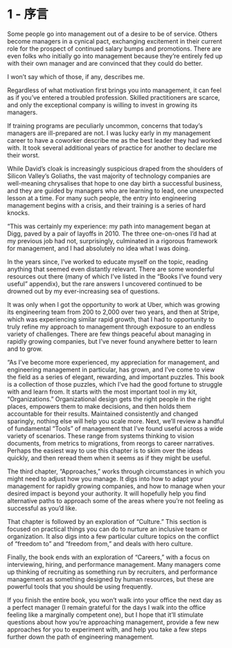 # 1 - 序言

Some people go into management out of a desire to be of service. Others become managers in a cynical pact, exchanging excitement in their current role for the prospect of continued salary bumps and promotions. There are even folks who initially go into management because they’re entirely fed up with their own manager and are convinced that they could do better.

I won’t say which of those, if any, describes me.

Regardless of what motivation first brings you into management, it can feel as if you’ve entered a troubled profession. Skilled practitioners are scarce, and only the exceptional company is willing to invest in growing its managers.

If training programs are peculiarly uncommon, concerns that today’s managers are ill-prepared are not. I was lucky early in my management career to have a coworker describe me as the best leader they had worked with. It took several additional years of practice for another to declare me their worst.

While David’s cloak is increasingly suspicious draped from the shoulders of Silicon Valley’s Goliaths, the vast majority of technology companies are well-meaning chrysalises that hope to one day birth a successful business, and they are guided by managers who are learning to lead, one unexpected lesson at a time. For many such people, the entry into engineering management begins with a crisis, and their training is a series of hard knocks.

“This was certainly my experience: my path into management began at Digg, paved by a pair of layoffs in 2010. The three one-on-ones I’d had at my previous job had not, surprisingly, culminated in a rigorous framework for management, and I had absolutely no idea what I was doing.

In the years since, I’ve worked to educate myself on the topic, reading anything that seemed even distantly relevant. There are some wonderful resources out there \(many of which I’ve listed in the “Books I’ve found very useful” appendix\), but the rare answers I uncovered continued to be drowned out by my ever-increasing sea of questions.

It was only when I got the opportunity to work at Uber, which was growing its engineering team from 200 to 2,000 over two years, and then at Stripe, which was experiencing similar rapid growth, that I had to opportunity to truly refine my approach to management through exposure to an endless variety of challenges. There are few things peaceful about managing in rapidly growing companies, but I’ve never found anywhere better to learn and to grow.

“As I’ve become more experienced, my appreciation for management, and engineering management in particular, has grown, and I’ve come to view the field as a series of elegant, rewarding, and important puzzles. This book is a collection of those puzzles, which I’ve had the good fortune to struggle with and learn from. It starts with the most important tool in my kit, “Organizations.” Organizational design gets the right people in the right places, empowers them to make decisions, and then holds them accountable for their results. Maintained consistently and changed sparingly, nothing else will help you scale more. Next, we’ll review a handful of fundamental “Tools” of management that I’ve found useful across a wide variety of scenarios. These range from systems thinking to vision documents, from metrics to migrations, from reorgs to career narratives. Perhaps the easiest way to use this chapter is to skim over the ideas quickly, and then reread them when it seems as if they might be useful.

The third chapter, “Approaches,” works through circumstances in which you might need to adjust how you manage. It digs into how to adapt your management for rapidly growing companies, and how to manage when your desired impact is beyond your authority. It will hopefully help you find alternative paths to approach some of the areas where you’re not feeling as successful as you’d like.

That chapter is followed by an exploration of “Culture.” This section is focused on practical things you can do to nurture an inclusive team or organization. It also digs into a few particular culture topics on the conflict of “freedom to” and “freedom from,” and deals with hero culture.

Finally, the book ends with an exploration of “Careers,” with a focus on interviewing, hiring, and performance management. Many managers come up thinking of recruiting as something run by recruiters, and performance management as something designed by human resources, but these are powerful tools that you should be using frequently.

If you finish the entire book, you won’t walk into your office the next day as a perfect manager \(I remain grateful for the days I walk into the office feeling like a marginally competent one\), but I hope that it’ll stimulate questions about how you’re approaching management, provide a few new approaches for you to experiment with, and help you take a few steps further down the path of engineering management.

